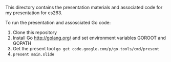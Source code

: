 This directory contains the presentation materials and associated code for my presentation for cs263.

To run the presentation and assosciated Go code:

1. Clone this repository
2. Install Go http://golang.org/ and set environment variables GOROOT and GOPATH
3. Get the present tool `go get code.google.com/p/go.tools/cmd/present`
4. `present main.slide`
